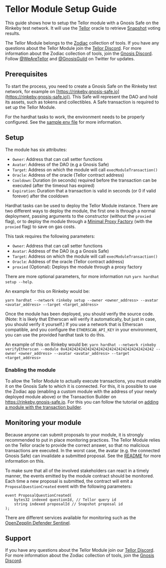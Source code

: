 # Tellor Module Setup Guide

This guide shows how to setup the Tellor module with a Gnosis Safe on the Rinkeby test network. It will use the [Tellor](https://tellor.io/) oracle to retrieve [Snapshot](https://snapshot.org/) voting results.

The Tellor Module belongs to the [Zodiac](https://github.com/gnosis/zodiac) collection of tools. If you have any questions about the Tellor Module join the [Tellor Discord](https://discord.gg/tellor).
For more information about the Zodiac collection of tools, join the [Gnosis Discord](https://discord.gg/wwmBWTgyEq). Follow [@WeAreTellor](https://twitter.com/wearetellor) and [@GnosisGuild](https://twitter.com/gnosisguild) on Twitter for updates. 

## Prerequisites

To start the process, you need to create a Gnosis Safe on the Rinkeby test network, for example on [https://rinkeby.gnosis-safe.io](https://rinkeby.gnosis-safe.io)). This Safe will represent the DAO and hold its assets, such as tokens and collectibles. A Safe transaction is required to set up the Tellor Module.

For the hardhat tasks to work, the environment needs to be properly configured. See the [sample env file](../.env.sample) for more information.

## Setup

The module has six attributes:

- `Owner`: Address that can call setter functions
- `Avatar`: Address of the DAO (e.g a Gnosis Safe)
- `Target`: Address on which the module will call `execModuleTransaction()`
- `Oracle`: Address of the oracle (Tellor contract address)
- `Cooldown`: Duration (in seconds) required before the transaction can be executed (after the timeout has expired)
- `Expiration`: Duration that a transaction is valid in seconds (or 0 if valid forever) after the cooldown

Hardhat tasks can be used to deploy the Tellor Module instance. There are two different ways to deploy the module, the first one is through a normal deployment, passing arguments to the constructor (without the `proxied` flag), or to deploy the module through a [Minimal Proxy Factory](https://eips.ethereum.org/EIPS/eip-1167) (with the `proxied` flag) to save on gas costs.

This task requires the following parameters:

- `Owner`: Address that can call setter functions
- `Avatar`: Address of the DAO (e.g a Gnosis Safe)
- `Target`: Address on which the module will call `execModuleTransaction()`
- `Oracle`: Address of the oracle (Tellor contract address)
- `proxied` (Optional): Deploys the module through a proxy factory

There are more optional parameters, for more information run `yarn hardhat setup --help`.

An example for this on Rinkeby would be:

`yarn hardhat --network rinkeby setup --owner <owner_address> --avatar <avatar_address> --target <target_address>`

Once the module has been deployed, you should verify the source code. (Note: It is likely that Etherscan will verify it automatically, but just in case, you should verify it yourself.) If you use a network that is Etherscan compatible, and you configure the `ETHERSCAN_API_KEY` in your environment, you can use the provided hardhat task to do this.

An example of this on Rinkeby would be:
`yarn hardhat --network rinkeby verifyEtherscan --module 0x4242424242424242424242424242424242424242 --owner <owner_address> --avatar <avatar_address> --target <target_address>`

### Enabling the module

To allow the Tellor Module to actually execute transactions, you must enable it on the Gnosis Safe to which it is connected. For this, it is possible to use the Zodiac app (enabling a custom module with the address of your newly deployed module above) or the Transaction Builder on https://rinkeby.gnosis-safe.io. For this you can follow the tutorial on [adding a module with the transaction builder](https://help.gnosis-safe.io/en/articles/4934427-add-a-module).

<!-- ## Snapshot integration

To setup the newly deployed module on snapshot view the [Snapshot integration guide here.](https://gnosis.github.io/zodiac/docs/tutorial-module-reality/integrate-snapshot).  -->

## Monitoring your module

Because anyone can submit proposals to your module, it is strongly recommended to put in place monitoring practices. The Tellor Module relies on the Tellor oracle to provide the correct answer, so that no malicious transactions are executed. In the worst case, the avatar (e.g. the connected Gnosis Safe) can invalidate a submitted proposal. See the [README](../README.md) for more information on this. 

To make sure that all of the involved stakeholders can react in a timely manner, the events emitted by the module contract should be monitored. Each time a new proposal is submitted, the contract will emit a `ProposalQuestionCreated` event with the following parameters:
```
event ProposalQuestionCreated(
    bytes32 indexed questionId, // Tellor query id
    string indexed proposalId // Snapshot proposal id
);
```

There are different services available for monitoring such as the [OpenZepplin Defender Sentinel](https://docs.openzeppelin.com/defender/sentinel).

## Support

If you have any questions about the Tellor Module join our [Tellor Discord](https://discord.gg/tellor).
For more information about the Zodiac collection of tools, join the [Gnosis Discord](https://discord.gg/wwmBWTgyEq).

